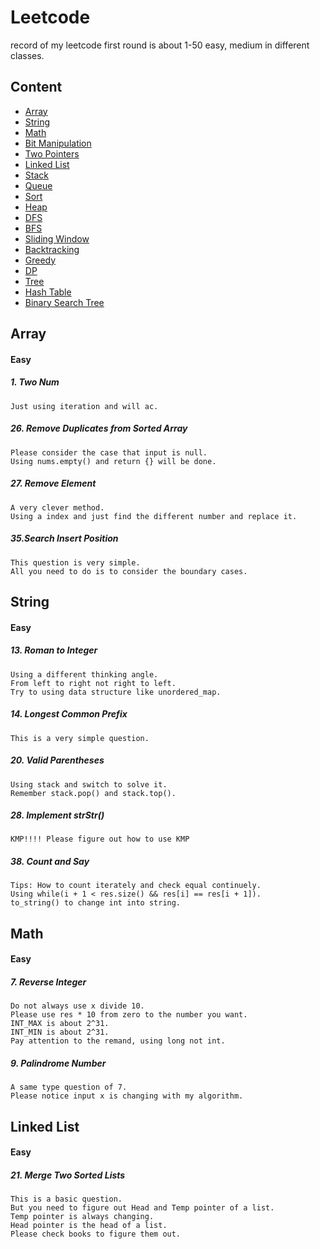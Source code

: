 # Leetcode
record of my leetcode
first round is about 1-50 easy, medium in different classes.

## Content
* [Array](#Array)
* [String](#String)
* [Math](#Math)
* [Bit Manipulation](#BitManipulation)
* [Two Pointers](#TwoPointers)
* [Linked List](#LinkedList)
* [Stack](#Stack)
* [Queue](#Queue)
* [Sort](#Sort)
* [Heap](#Heap)
* [DFS](#DFS)
* [BFS](#BFS)
* [Sliding Window](#SlidingWindow)
* [Backtracking](#Backtracking)
* [Greedy](#Greedy)
* [DP](#DP)
* [Tree](#Tree)
* [Hash Table](#HashTable)
* [Binary Search Tree](#BinarySearchTree)



Array
------
#### Easy
##### 1. Two Num
    Just using iteration and will ac.
##### 26. Remove Duplicates from Sorted Array
    Please consider the case that input is null.  
    Using nums.empty() and return {} will be done.
##### 27. Remove Element
    A very clever method.  
    Using a index and just find the different number and replace it.
##### 35.Search Insert Position
    This question is very simple.  
    All you need to do is to consider the boundary cases.

String
------
#### Easy
##### 13. Roman to Integer
    Using a different thinking angle.  
    From left to right not right to left.  
    Try to using data structure like unordered_map.
##### 14. Longest Common Prefix
    This is a very simple question.
##### 20. Valid Parentheses
    Using stack and switch to solve it.  
    Remember stack.pop() and stack.top().
##### 28. Implement strStr()
    KMP!!!! Please figure out how to use KMP
##### 38. Count and Say
    Tips: How to count iterately and check equal continuely.  
    Using while(i + 1 < res.size() && res[i] == res[i + 1]).   
    to_string() to change int into string. 

Math
------
#### Easy
##### 7. Reverse Integer
    Do not always use x divide 10.  
    Please use res * 10 from zero to the number you want.
    INT_MAX is about 2^31.  
    INT_MIN is about 2^31.
    Pay attention to the remand, using long not int.
##### 9. Palindrome Number
    A same type question of 7.  
    Please notice input x is changing with my algorithm.

Linked List
------
#### Easy
##### 21. Merge Two Sorted Lists
    This is a basic question.  
    But you need to figure out Head and Temp pointer of a list.
    Temp pointer is always changing.
    Head pointer is the head of a list.
    Please check books to figure them out.
